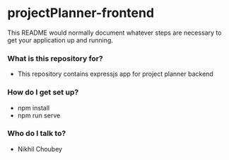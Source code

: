 # projectPlanner-frontend

This README would normally document whatever steps are necessary to get your application up and running.

### What is this repository for? ###

* This repository contains expressjs app for project planner backend

### How do I get set up? ###

* npm install
* npm run serve

### Who do I talk to? ###

* Nikhil Choubey